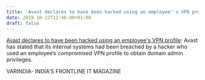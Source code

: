 ```yaml
---
title: 'Avast declares to have been hacked using an employee''s VPN profile'
date: 2019-10-22T12:46:00+01:00
draft: false
---
```


[Avast declares to have been hacked using an employee's VPN profile](https://varindia.com/news/avast-declares-to-have-been-hacked-using-an-employees-vpn-profile#.Xa7sJj_yBE8.blogger): Avast has stated that its internal systems had been breached by a hacker who used an employee’s compromised VPN profile to obtain domain admin privileges.  
  
VARINDIA- INDIA'S FRONTLINE IT MAGAZINE